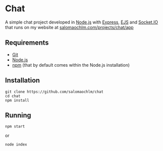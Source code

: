 # Chat
A simple chat project developed in [Node.js](https://nodejs.org/) with [Express](https://expressjs.com/), [EJS](https://ejs.co/) and [Socket.IO](https://socket.io/) that runs on my website at [salomaochlm.com/projects/chat/app](https://salomaochlm.com/projects/chat/app)
## Requirements
- [Git](https://git-scm.com/downloads)
- [Node.js](https://nodejs.org/en/download)
- [npm](https://www.npmjs.com/package/npm) (that by default comes within the Node.js installation)
## Installation
```
git clone https://github.com/salomaochlm/chat
cd chat
npm install
```
## Running
```
npm start
```
or
```
node index
```
